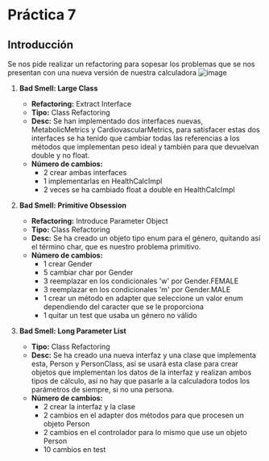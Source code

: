 # Práctica 7
## Introducción
Se nos pide realizar un refactoring para sopesar los problemas que se nos presentan con una nueva versión de nuestra calculadora
![image](https://github.com/joselugaspar/isa2024-healthcalc/assets/131762623/57e80489-870b-440c-9008-ea2857afdf23)

1. **Bad Smell: Large Class**
    - **Refactoring:** Extract Interface
    - **Tipo:** Class Refactoring
    - **Desc:** Se han implementado dos interfaces nuevas, MetabolicMetrics y CardiovascularMetrics, para satisfacer estas dos interfaces se ha tenido que cambiar todas las referencias a los métodos que implementan peso ideal y también para que devuelvan double y no float.
    - **Número de cambios:** 
        - 2 crear ambas interfaces
        - 1 implementarlas en HealthCalcImpl
        - 2 veces se ha cambiado float a double en HealthCalcImpl

2. **Bad Smell: Primitive Obsession**
    - **Refactoring:** Introduce Parameter Object
    - **Tipo:** Class Refactoring
    - **Desc:** Se ha creado un objeto tipo enum para el género, quitando así el término char, que es nuestro problema primitivo.
    - **Número de cambios:** 
        - 1 crear Gender
        - 5 cambiar char por Gender
        - 3 reemplazar en los condicionales 'w' por Gender.FEMALE
        - 3 reemplazar en los condicionales 'm' por Gender.MALE
        - 1 crear un método en adapter que seleccione un valor enum dependiendo del caracter que se le proporciona
        - 1 quitar un test que usaba un género no válido

3. **Bad Smell: Long Parameter List**
    - **Tipo:** Class Refactoring
    - **Desc:** Se ha creado una nueva interfaz y una clase que implementa esta, Person y PersonClass, así se usará esta clase para crear objetos que implementan los datos de la interfaz y realizan ambos tipos de cálculo, así no hay que pasarle a la calculadora todos los parámetros de siempre, si no una persona.
    - **Número de cambios:** 
        - 2 crear la interfaz y la clase
        - 2 cambios en el adapter dos métodos para que procesen un objeto Person
        - 2 cambios en el controlador para lo mismo que use un objeto Person
        - 10 cambios en test

